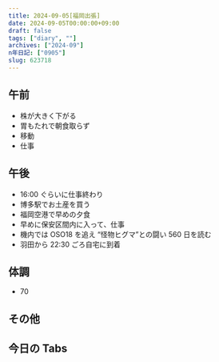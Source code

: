 ```yaml
---
title: 2024-09-05[福岡出張]
date: 2024-09-05T00:00:00+09:00
draft: false
tags: ["diary", ""]
archives: ["2024-09"]
n年日記: ["0905"]
slug: 623718
---
```


## 午前

- 株が大きく下がる
- 胃もたれで朝食取らず
- 移動
- 仕事

## 午後

- 16:00 ぐらいに仕事終わり
- 博多駅でお土産を買う
- 福岡空港で早めの夕食
- 早めに保安区間内に入って、仕事
- 機内では OSO18 を追え “怪物ヒグマ”との闘い 560 日を読む
- 羽田から 22:30 ごろ自宅に到着

## 体調

- 70

## その他

## 今日の Tabs
